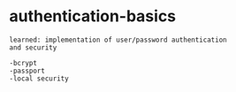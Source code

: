 # authentication-basics

    learned: implementation of user/password authentication 
    and security

    -bcrypt
    -passport
    -local security